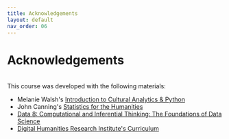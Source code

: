 ```yaml
---
title: Acknowledgements 
layout: default
nav_order: 06
---
```


# Acknowledgements
<br>
This course was developed with the following materials:

- Melanie Walsh's [Introduction to Cultural Analytics & Python](https://melaniewalsh.github.io/Intro-Cultural-Analytics/welcome.html)
- John Canning's [Statistics for the Humanities](http://statisticsforhumanities.net/book/)
- [Data 8: Computational and Inferential Thinking: The Foundations of Data Science](https://inferentialthinking.com/chapters/intro.html)
- [Digital Humanities Research Institute's Curriculum](https://github.com/DHRI-Curriculum)